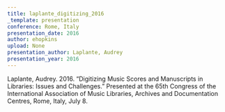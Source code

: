 ```yaml
---
title: laplante_digitizing_2016
_template: presentation
conference: Rome, Italy
presentation_date: 2016
author: ehopkins
upload: None
presentation_author: Laplante, Audrey
presentation_year: 2016
---
```

Laplante, Audrey. 2016. “Digitizing Music Scores and Manuscripts in Libraries: Issues and Challenges.” Presented at the 65th Congress of the International Association of Music Libraries, Archives and Documentation Centres, Rome, Italy, July 8.